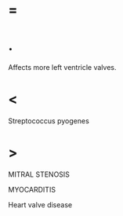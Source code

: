 # =

# .

Affects more left ventricle valves.

# <

Streptococcus pyogenes

# >

MITRAL STENOSIS

MYOCARDITIS

Heart valve disease

